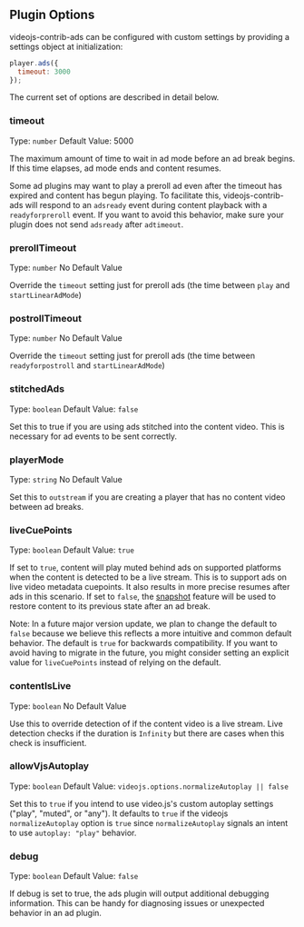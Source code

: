 ## Plugin Options

videojs-contrib-ads can be configured with custom settings by providing a settings object at initialization:

```js
player.ads({
  timeout: 3000
});
```

The current set of options are described in detail below.

### timeout

Type: `number`
Default Value: 5000

The maximum amount of time to wait in ad mode before an ad break begins. If this time elapses, ad mode ends and content resumes.

Some ad plugins may want to play a preroll ad even after the timeout has expired and content has begun playing. To facilitate this, videojs-contrib-ads will respond to an `adsready` event during content playback with a `readyforpreroll` event. If you want to avoid this behavior, make sure your plugin does not send `adsready` after `adtimeout`.

### prerollTimeout

Type: `number`
No Default Value

Override the `timeout` setting just for preroll ads (the time between `play` and `startLinearAdMode`)

### postrollTimeout

Type: `number`
No Default Value

Override the `timeout` setting just for preroll ads (the time between `readyforpostroll` and `startLinearAdMode`)

### stitchedAds

Type: `boolean`
Default Value: `false`

Set this to true if you are using ads stitched into the content video. This is necessary for ad events to be sent correctly.

### playerMode

Type: `string`
No Default Value

Set this to `outstream` if you are creating a player that has no content video between ad breaks.

### liveCuePoints

Type: `boolean`
Default Value: `true`

If set to `true`, content will play muted behind ads on supported platforms when the content is detected to be a live stream. This is to support ads on live video metadata cuepoints. It also results in more precise resumes after ads in this scenario. If set to `false`, the [snapshot](snapshot.md) feature will be used to restore content to its previous state after an ad break.

Note: In a future major version update, we plan to change the default to `false` because we believe this reflects a more intuitive and common default behavior. The default is `true` for backwards compatibility. If you want to avoid having to migrate in the future, you might consider setting an explicit value for `liveCuePoints` instead of relying on the default.

### contentIsLive

Type: `boolean`
No Default Value

Use this to override detection of if the content video is a live stream. Live detection checks if the duration is `Infinity` but there are cases when this check is insufficient.

### allowVjsAutoplay

Type: `boolean`
Default Value: `videojs.options.normalizeAutoplay || false`

Set this to `true` if you intend to use video.js's custom autoplay settings ("play", "muted", or "any"). It defaults to `true` if the videojs `normalizeAutoplay` option is `true` since `normalizeAutoplay` signals an intent to use `autoplay: "play"` behavior.

### debug

Type: `boolean`
Default Value: `false`

If debug is set to true, the ads plugin will output additional debugging information.
This can be handy for diagnosing issues or unexpected behavior in an ad plugin.
